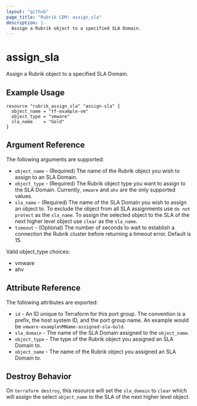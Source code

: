 ```yaml
---
layout: "github"
page_title: "Rubrik CDM: assign_sla"
description: |-
  Assign a Rubrik object to a specified SLA Domain.
---
```


# assign_sla

Assign a Rubrik object to a specified SLA Domain.

## Example Usage

```hcl
resource "rubrik_assign_sla" "assign-sla" {
  object_name = "tf-example-vm"
  object_type = "vmware"
  sla_name    = "Gold"
}
```

## Argument Reference

The following arguments are supported:

* `object_name` - (Required) The name of the Rubrik object you wish to assign to an SLA Domain.
* `object_type` - (Required) The Rubrik object type you want to assign to the SLA Domain. Currently, `vmware` and `ahv` are the only supported values.
* `sla_name` - (Required) The name of the SLA Domain you wish to assign an object to. To exclude the object from all SLA assignments use `do not protect` as the `sla_name`. To assign the selected object to the SLA of the next higher level object use `clear` as the `sla_name`.
* `timeout` - (Optional) The number of seconds to wait to establish a connection the Rubrik cluster before returning a timeout error. Default is 15.

Valid object_type choices:
* vmware
* ahv

## Attribute Reference

The following attributes are exported:

* `id` - An ID unique to Terraform for this port group. The convention is a prefix, the host system ID, and the port group name. An example would be `vmware-exampleVMName-assigned-sla-Gold`.
* `sla_domain` - The name of the SLA Domain assigned to the `object_name`.
* `object_type` -  The type of the Rubrik object you assigned an SLA Domain to.
* `object_name` - The name of the Rubrik object you assigned an SLA Domain to.

## Destroy Behavior

On `terraform destroy`, this resource will set the `sla_domain` to `clear` which will assign the select `object_name` to the SLA of the next higher level object.